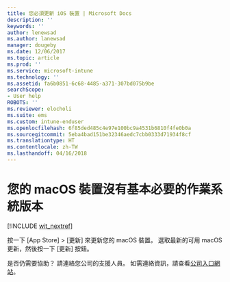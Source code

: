 ```yaml
---
title: 您必須更新 iOS 裝置 | Microsoft Docs
description: ''
keywords: ''
author: lenewsad
ms.author: lanewsad
manager: dougeby
ms.date: 12/06/2017
ms.topic: article
ms.prod: ''
ms.service: microsoft-intune
ms.technology: ''
ms.assetid: fa6b0851-6c68-4485-a371-307bd075b9be
searchScope:
- User help
ROBOTS: ''
ms.reviewer: elocholi
ms.suite: ems
ms.custom: intune-enduser
ms.openlocfilehash: 6f85ded485c4e97e100bc9a4531b6810f4fe0b0a
ms.sourcegitcommit: 5eba4bad151be32346aedc7cbb0333d71934f8cf
ms.translationtype: HT
ms.contentlocale: zh-TW
ms.lasthandoff: 04/16/2018
---
```

# <a name="your-macos-device-doesnt-have-the-required-minimum-operating-system-version"></a>您的 macOS 裝置沒有基本必要的作業系統版本

[!INCLUDE [wit_nextref](includes/end-user-os-update-guidance.md)]

按一下 [App Store] > [更新] 來更新您的 macOS 裝置。 選取最新的可用 macOS 更新，然後按一下 [更新] 按鈕。

是否仍需要協助？ 請連絡您公司的支援人員。 如需連絡資訊，請查看[公司入口網站](https://portal.manage.microsoft.com#HelpDeskDialog)。
